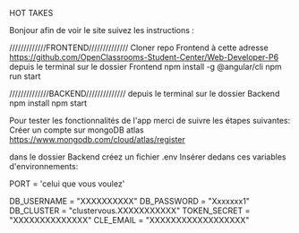 HOT TAKES

Bonjour afin de voir le site suivez les instructions :

/////////////FRONTEND//////////////
Cloner repo Frontend à cette adresse https://github.com/OpenClassrooms-Student-Center/Web-Developer-P6
depuis le terminal sur le dossier Frontend
npm install -g @angular/cli
npm run start


//////////////BACKEND//////////////
depuis le terminal sur le dossier Backend
npm install
npm start

Pour tester les fonctionnalités de l'app merci de suivre les étapes suivantes:
Créer un compte sur mongoDB atlas https://www.mongodb.com/cloud/atlas/register

dans le dossier Backend créez un fichier .env 
Insérer dedans ces  variables d'environnements:

PORT = 'celui que vous voulez'

DB_USERNAME = "XXXXXXXXXX"
DB_PASSWORD = "Xxxxxxx1"
DB_CLUSTER = "clustervous.XXXXXXXXXXX"
TOKEN_SECRET = "XXXXXXXXXXXXXX"
CLE_EMAIL = "XXXXXXXXXXXXXXXXXX"